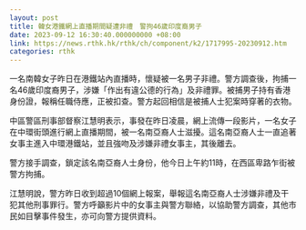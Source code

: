 ```yaml
---
layout: post
title: 韓女港鐵網上直播期間疑遭非禮　警拘46歲印度裔男子
date: 2023-09-12 16:30:40.000000000 +08:00
link: https://news.rthk.hk/rthk/ch/component/k2/1717995-20230912.htm
categories: rthk
---
```


一名南韓女子昨日在港鐵站內直播時，懷疑被一名男子非禮。警方調查後，拘捕一名46歲印度裔男子，涉嫌「作出有違公德的行為」及非禮罪。被捕男子持有香港身份證，報稱任職侍應，正被扣查。警方起回相信是被捕人士犯案時穿著的衣物。 

中區警區刑事部督察江慧明表示，事發在昨日凌晨，網上流傳一段影片，一名女子在中環街頭進行網上直播期間，被一名南亞裔人士滋擾。這名南亞裔人士一直追著女事主進入中環港鐵站，並且強吻及涉嫌非禮女事主，其後離去。

警方接手調查，鎖定該名南亞裔人士身份，他今日上午約11時，在西區卑路乍街被警方拘捕。

江慧明說，警方昨日收到超過10個網上報案，舉報這名南亞裔人士涉嫌非禮及干犯其他刑事罪行。警方呼籲影片中的女事主與警方聯絡，以協助警方調查，其他市民如目擊事件發生，亦可向警方提供資料。
